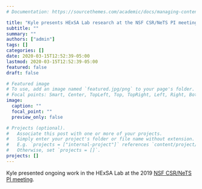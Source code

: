 ```yaml
---
# Documentation: https://sourcethemes.com/academic/docs/managing-content/

title: "Kyle presents HExSA Lab research at the NSF CSR/NeTS PI meeting"
subtitle: ""
summary: ""
authors: ["admin"]
tags: []
categories: []
date: 2020-03-15T12:52:39-05:00
lastmod: 2020-03-15T12:52:39-05:00
featured: false
draft: false

# Featured image
# To use, add an image named `featured.jpg/png` to your page's folder.
# Focal points: Smart, Center, TopLeft, Top, TopRight, Left, Right, BottomLeft, Bottom, BottomRight.
image:
  caption: ""
  focal_point: ""
  preview_only: false

# Projects (optional).
#   Associate this post with one or more of your projects.
#   Simply enter your project's folder or file name without extension.
#   E.g. `projects = ["internal-project"]` references `content/project/deep-learning/index.md`.
#   Otherwise, set `projects = []`.
projects: []
---
```


Kyle presented ongoing work in the HExSA Lab at the 2019 [NSF CSR/NeTS PI meeting](https://www.cs.umd.edu/nsf2019).
